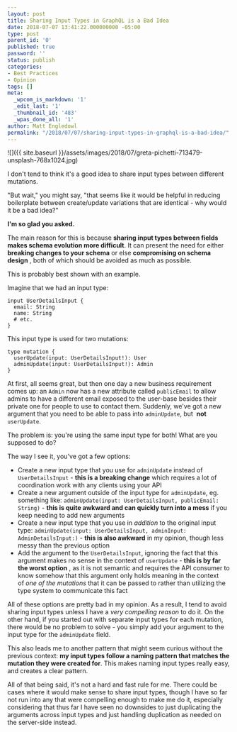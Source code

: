 ```yaml
---
layout: post
title: Sharing Input Types in GraphQL is a Bad Idea
date: 2018-07-07 13:41:22.000000000 -05:00
type: post
parent_id: '0'
published: true
password: ''
status: publish
categories:
- Best Practices
- Opinion
tags: []
meta:
  _wpcom_is_markdown: '1'
  _edit_last: '1'
  _thumbnail_id: '483'
  _wpas_done_all: '1'
author: Matt Engledowl
permalink: "/2018/07/07/sharing-input-types-in-graphql-is-a-bad-idea/"
---
```

![]({{ site.baseurl }}/assets/images/2018/07/greta-pichetti-713479-unsplash-768x1024.jpg)

I don't tend to think it's a good idea to share input types between different mutations.

"But wait," you might say, "that seems like it would be helpful in reducing boilerplate between create/update variations that are identical - why would it be a bad idea?"

**I'm so glad you asked.**

The main reason for this is because **sharing input types between fields makes schema evolution more difficult**.&nbsp;It can present the need for either **breaking changes to your schema** or else **compromising on schema design** , both of which should be avoided as much as possible.

This is probably best shown with an example.

Imagine that we had an input type:

```
input UserDetailsInput {
  email: String
  name: String
  # etc.
}
```

This input type is used for two mutations:

```
type mutation {
  userUpdate(input: UserDetailsInput!): User
  adminUpdate(input: UserDetailsInput!): Admin
}
```

At first, all seems great, but then one day a new business requirement comes up: an&nbsp;`Admin`&nbsp;now has a new attribute called `publicEmail`&nbsp;to allow admins to have a different email exposed to the user-base besides their private one for people to use to contact them. Suddenly, we've got a new argument that you need to be able to pass into `adminUpdate`, but&nbsp; **not** `userUpdate`.

The problem is: you're using the same input type for both! What are you supposed to do?

The way I see it, you've got a few options:

- Create a new input type that you use for `adminUpdate`&nbsp;instead of `UserDetailsInput`&nbsp;- **this is a breaking change** which requires a lot of coordination work with any clients using your API
- Create a new argument outside of the input type for `adminUpdate`, eg. something like: `adminUpdate(input: UserDetailsInput, publicEmail: String)`&nbsp;- **this is quite awkward and can quickly turn into a mess** if you keep needing to add new arguments
- Create a new input type that you use in&nbsp;_addition_ to the original input type: `adminUpdate(input: UserDetailsInput, adminInput: AdminDetailsInput:)`&nbsp;- **this is also awkward** in my opinion, though less messy than the previous option
- Add the argument to the `UserDetailsInput`, ignoring the fact that this argument makes no sense in the context of `userUpdate`&nbsp;- **this is by far the worst option** , as it is not semantic and requires the API consumer to know somehow that this argument only holds meaning in the context of&nbsp;_one of the mutations_&nbsp;that it can be passed to rather than utilizing the type system to communicate this fact

All of these options are pretty bad in my opinion.&nbsp;As a result, I tend to avoid sharing input types unless I have a _very compelling reason_ to do it. On the other hand, if you started out with separate input types for each mutation, there would be no problem to solve - you simply add your argument to the input type for the `adminUpdate`&nbsp;field.

This also leads me to another pattern that might seem curious without the previous context: **my input types follow a naming pattern that matches the mutation they were created for**. This makes naming input types really easy, and creates a clear pattern.

All of that being said, it's not a hard and fast rule for me. There could be cases where it would make sense to share input types, though I have so far not run into any that were compelling enough to make me do it, especially considering that thus far I have seen no downsides to just duplicating the arguments across input types and just handling duplication as needed on the server-side instead.

